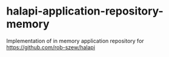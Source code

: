 halapi-application-repository-memory
====================================

Implementation of in memory application repository for https://github.com/rob-szew/halapi
